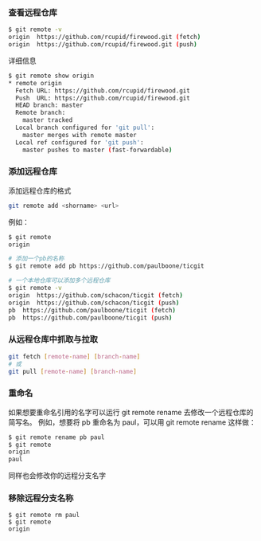 ### 查看远程仓库
```bash
$ git remote -v
origin  https://github.com/rcupid/firewood.git (fetch)
origin  https://github.com/rcupid/firewood.git (push)
```
详细信息
```bash
$ git remote show origin
* remote origin
  Fetch URL: https://github.com/rcupid/firewood.git
  Push  URL: https://github.com/rcupid/firewood.git
  HEAD branch: master
  Remote branch:
    master tracked
  Local branch configured for 'git pull':
    master merges with remote master
  Local ref configured for 'git push':
    master pushes to master (fast-forwardable)
```

### 添加远程仓库
添加远程仓库的格式
```bash
git remote add <shorname> <url>
```
例如：
``` bash
$ git remote
origin

# 添加一个pb的名称
$ git remote add pb https://github.com/paulboone/ticgit

# 一个本地仓库可以添加多个远程仓库
$ git remote -v
origin	https://github.com/schacon/ticgit (fetch)
origin	https://github.com/schacon/ticgit (push)
pb	https://github.com/paulboone/ticgit (fetch)
pb	https://github.com/paulboone/ticgit (push)
```

### 从远程仓库中抓取与拉取
``` bash
git fetch [remote-name] [branch-name]
# 或
git pull [remote-name] [branch-name]
```

### 重命名
如果想要重命名引用的名字可以运行 git remote rename 去修改一个远程仓库的简写名。 例如，想要将 pb 重命名为 paul，可以用 git remote rename 这样做：
```bash
$ git remote rename pb paul
$ git remote
origin
paul
```
同样也会修改你的远程分支名字

### 移除远程分支名称
```
$ git remote rm paul
$ git remote
origin

```
